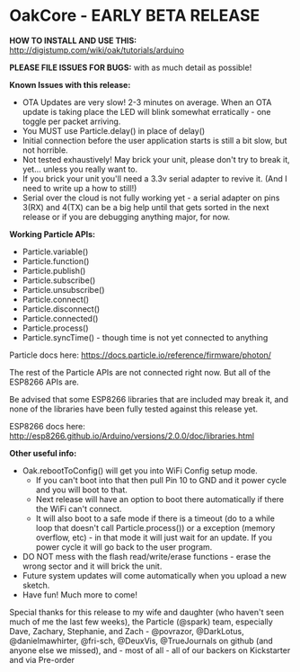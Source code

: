 # OakCore - EARLY BETA RELEASE

**HOW TO INSTALL AND USE THIS:** http://digistump.com/wiki/oak/tutorials/arduino

**PLEASE FILE ISSUES FOR BUGS:** with as much detail as possible!

**Known Issues with this release:**

- OTA Updates are very slow! 2-3 minutes on average. When an OTA update is taking place the LED will blink somewhat erratically - one toggle per packet arriving. 
- You MUST use Particle.delay() in place of delay()
- Initial connection before the user application starts is still a bit slow, but not horrible.
- Not tested exhaustively! May brick your unit, please don't try to break it, yet... unless you really want to.
- If you brick your unit you'll need a 3.3v serial adapter to revive it. (And I need to write up a how to still!)
- Serial over the cloud is not fully working yet - a serial adapter on pins 3(RX) and 4(TX) can be a big help until that gets sorted in the next release or if you are debugging anything major, for now.

**Working Particle APIs:**

- Particle.variable()
- Particle.function()
- Particle.publish()
- Particle.subscribe()
- Particle.unsubscribe()
- Particle.connect()
- Particle.disconnect()
- Particle.connected()
- Particle.process()
- Particle.syncTime() - though time is not yet connected to anything

Particle docs here: https://docs.particle.io/reference/firmware/photon/

The rest of the Particle APIs are not connected right now. But all of the ESP8266 APIs are.

Be advised that some ESP8266 libraries that are included may break it, and none of the libraries have been fully tested against this release yet.

ESP8266 docs here: http://esp8266.github.io/Arduino/versions/2.0.0/doc/libraries.html

**Other useful info:**

- Oak.rebootToConfig() will get you into WiFi Config setup mode.
  - If you can't boot into that then pull Pin 10 to GND and it power cycle and you will boot to that.
  - Next release will have an option to boot there automatically if there the WiFi can't connect.
  - It will also boot to a safe mode if there is a timeout (do to a while loop that doesn't call Particle.process()) or a exception (memory overflow, etc) - in that mode it will just wait for an update. If you power cycle it will go back to the user program.
- DO NOT mess with the flash read/write/erase functions - erase the wrong sector and it will brick the unit.
- Future system updates will come automatically when you upload a new sketch.
- Have fun! Much more to come! 


Special thanks for this release to my wife and daughter (who haven't seen much of me the last few weeks), the Particle (@spark) team, especially Dave, Zachary, Stephanie, and Zach - @povrazor, @DarkLotus, @danielmawhirter, @fri-sch, @DeuxVis, @TrueJournals on github (and anyone else we missed), and - most of all - all of our backers on Kickstarter and via Pre-order
